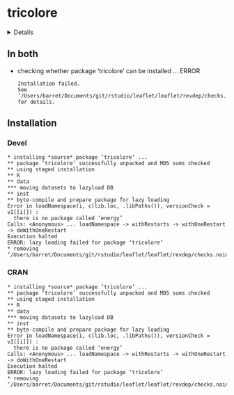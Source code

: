 # tricolore

<details>

* Version: 1.2.1
* Source code: https://github.com/cran/tricolore
* Date/Publication: 2019-07-29 11:00:02 UTC
* Number of recursive dependencies: 96

Run `revdep_details(,"tricolore")` for more info

</details>

## In both

*   checking whether package ‘tricolore’ can be installed ... ERROR
    ```
    Installation failed.
    See ‘/Users/barret/Documents/git/rstudio/leaflet/leaflet/revdep/checks.noindex/tricolore/new/tricolore.Rcheck/00install.out’ for details.
    ```

## Installation

### Devel

```
* installing *source* package ‘tricolore’ ...
** package ‘tricolore’ successfully unpacked and MD5 sums checked
** using staged installation
** R
** data
*** moving datasets to lazyload DB
** inst
** byte-compile and prepare package for lazy loading
Error in loadNamespace(i, c(lib.loc, .libPaths()), versionCheck = vI[[i]]) : 
  there is no package called ‘energy’
Calls: <Anonymous> ... loadNamespace -> withRestarts -> withOneRestart -> doWithOneRestart
Execution halted
ERROR: lazy loading failed for package ‘tricolore’
* removing ‘/Users/barret/Documents/git/rstudio/leaflet/leaflet/revdep/checks.noindex/tricolore/new/tricolore.Rcheck/tricolore’

```
### CRAN

```
* installing *source* package ‘tricolore’ ...
** package ‘tricolore’ successfully unpacked and MD5 sums checked
** using staged installation
** R
** data
*** moving datasets to lazyload DB
** inst
** byte-compile and prepare package for lazy loading
Error in loadNamespace(i, c(lib.loc, .libPaths()), versionCheck = vI[[i]]) : 
  there is no package called ‘energy’
Calls: <Anonymous> ... loadNamespace -> withRestarts -> withOneRestart -> doWithOneRestart
Execution halted
ERROR: lazy loading failed for package ‘tricolore’
* removing ‘/Users/barret/Documents/git/rstudio/leaflet/leaflet/revdep/checks.noindex/tricolore/old/tricolore.Rcheck/tricolore’

```
